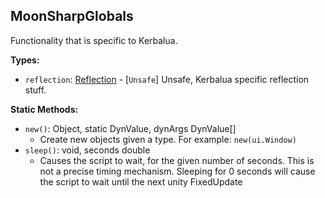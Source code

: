 ## MoonSharpGlobals

Functionality that is specific to Kerbalua.


**Types:**
- `reflection`: [Reflection](Reflection.md) - \[`Unsafe`\] Unsafe, Kerbalua specific reflection stuff.

**Static Methods:**
- `new()`: Object, static DynValue, dynArgs DynValue[]
  - Create new objects given a type. For example: `new(ui.Window)`
- `sleep()`: void, seconds double
  - Causes the script to wait, for the given number of seconds. This is not a precise timing mechanism. Sleeping for 0 seconds will cause the script to wait until the next unity FixedUpdate
